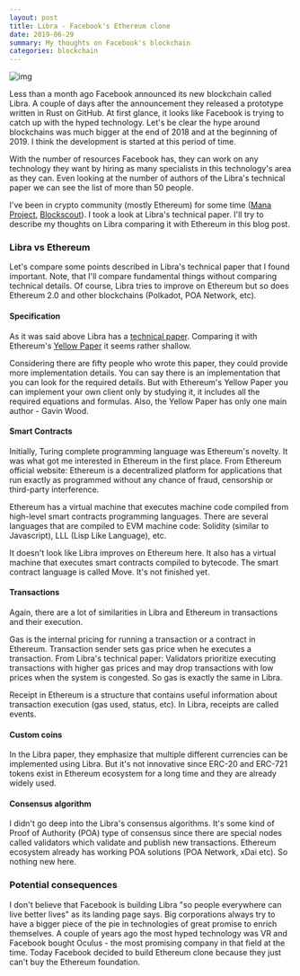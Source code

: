```yaml
---
layout: post
title: Libra - Facebook's Ethereum clone
date: 2019-06-29
summary: My thoughts on Facebook's blockchain
categories: blockchain
---
```


![img](https://i.imgur.com/J9lNqRu.png)

Less than a month ago Facebook announced its new blockchain called Libra. A couple of days after the announcement they released a prototype written in Rust on GitHub. At first glance, it looks like Facebook is trying to catch up with the hyped technology. Let's be clear the hype around blockchains was much bigger at the end of 2018 and at the beginning of 2019. I think the development is started at this period of time.

With the number of resources Facebook has, they can work on any technology they want by hiring as many specialists in this technology's area as they can. Even looking at the number of authors of the Libra's technical paper we can see the list of more than 50 people.

I've been in crypto community (mostly Ethereum) for some time ([Mana Project](https://github.com/mana-ethereum), [Blockscout](https://github.com/poanetwork/blockscout)). I took a look at Libra's technical paper. I'll try to describe my thoughts on Libra comparing it with Ethereum in this blog post.

### Libra vs Ethereum

Let's compare some points described in Libra's technical paper that I found important. Note, that I'll compare fundamental things without comparing technical details. Of course, Libra tries to improve on Ethereum but so does Ethereum 2.0 and other blockchains (Polkadot, POA Network, etc).

#### Specification

As it was said above Libra has a [technical paper](https://developers.libra.org/docs/assets/papers/the-libra-blockchain.pdf). Comparing it with Ethereum's [Yellow Paper](https://ethereum.github.io/yellowpaper/paper.pdf) it seems rather shallow.

Considering there are fifty people who wrote this paper, they could provide more implementation details. You can say there is an implementation that you can look for the required details. But with Ethereum's Yellow Paper you can implement your own client only by studying it, it includes all the required equations and formulas. Also, the Yellow Paper has only one main author - Gavin Wood.

#### Smart Contracts

Initially, Turing complete programming language was Ethereum's novelty. It was what got me interested in Ethereum in the first place. From Ethereum official website: Ethereum is a decentralized platform for applications that run exactly as programmed without any chance of fraud, censorship or third-party interference.

Ethereum has a virtual machine that executes machine code compiled from high-level smart contracts programming languages. There are several languages that are compiled to EVM machine code: Solidity (similar to Javascript), LLL (Lisp Like Language), etc.

It doesn't look like Libra improves on Ethereum here. It also has a virtual machine that executes smart contracts compiled to bytecode. The smart contract language is called Move. It's not finished yet.

#### Transactions

Again, there are a lot of similarities in Libra and Ethereum in transactions and their execution.

Gas is the internal pricing for running a transaction or a contract in Ethereum. Transaction sender sets gas price when he executes a transaction. From Libra's technical paper: Validators prioritize executing transactions with higher gas prices and may drop transactions with low prices when the system is congested. So gas is exactly the same in Libra.

Receipt in Ethereum is a structure that contains useful information about transaction execution (gas used, status, etc). In Libra, receipts are called events.

#### Custom coins

In the Libra paper, they emphasize that multiple different currencies can be implemented using Libra. But it's not innovative since ERC-20 and ERC-721 tokens exist in Ethereum ecosystem for a long time and they are already widely used.

#### Consensus algorithm

I didn't go deep into the Libra's consensus algorithms. It's some kind of Proof of Authority (POA) type of consensus since there are special nodes called validators which validate and publish new transactions. Ethereum ecosystem already has working POA solutions (POA Network, xDai etc). So nothing new here.

### Potential consequences

I don't believe that Facebook is building Libra "so people everywhere can live better lives" as its landing page says. Big corporations always try to have a bigger piece of the pie in technologies of great promise to enrich themselves. A couple of years ago the most hyped technology was VR and Facebook bought Oculus - the most promising company in that field at the time. Today Facebook decided to build Ethereum clone because they just can't buy the Ethereum foundation.
